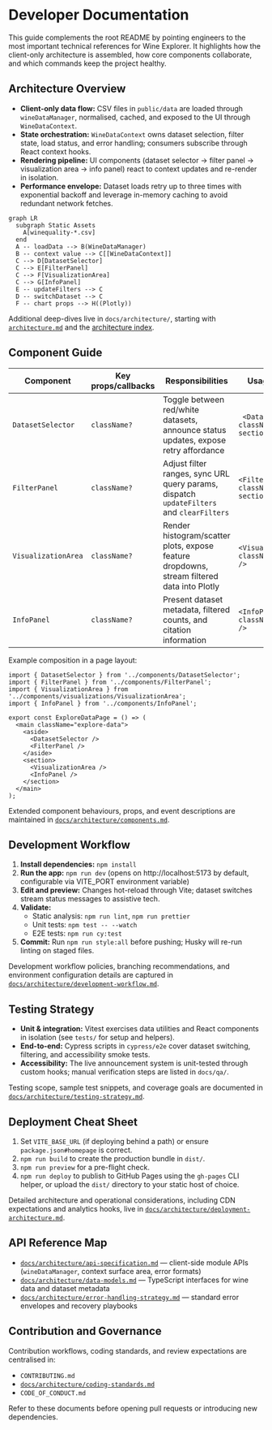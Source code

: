 # Developer Documentation

This guide complements the root README by pointing engineers to the most important technical references for Wine Explorer. It highlights how the client-only architecture is assembled, how core components collaborate, and which commands keep the project healthy.

## Architecture Overview

- **Client-only data flow:** CSV files in `public/data` are loaded through `wineDataManager`, normalised, cached, and exposed to the UI through `WineDataContext`.
- **State orchestration:** `WineDataContext` owns dataset selection, filter state, load status, and error handling; consumers subscribe through React context hooks.
- **Rendering pipeline:** UI components (dataset selector → filter panel → visualization area → info panel) react to context updates and re-render in isolation.
- **Performance envelope:** Dataset loads retry up to three times with exponential backoff and leverage in-memory caching to avoid redundant network fetches.

```mermaid
graph LR
  subgraph Static Assets
    A[winequality-*.csv]
  end
  A -- loadData --> B(WineDataManager)
  B -- context value --> C[[WineDataContext]]
  C --> D[DatasetSelector]
  C --> E[FilterPanel]
  C --> F[VisualizationArea]
  C --> G[InfoPanel]
  E -- updateFilters --> C
  D -- switchDataset --> C
  F -- chart props --> H((Plotly))
```

Additional deep-dives live in `docs/architecture/`, starting with [`architecture.md`](architecture.md) and the [architecture index](architecture/index.md).

## Component Guide

| Component           | Key props/callbacks | Responsibilities                                                                           | Usage example                                      |
| ------------------- | ------------------- | ------------------------------------------------------------------------------------------ | -------------------------------------------------- |
| `DatasetSelector`   | `className?`        | Toggle between red/white datasets, announce status updates, expose retry affordance        | ` <DatasetSelector className="sidebar-section" />` |
| `FilterPanel`       | `className?`        | Adjust filter ranges, sync URL query params, dispatch `updateFilters` and `clearFilters`   | `<FilterPanel className="sidebar-section" />`      |
| `VisualizationArea` | `className?`        | Render histogram/scatter plots, expose feature dropdowns, stream filtered data into Plotly | `<VisualizationArea className="content" />`        |
| `InfoPanel`         | `className?`        | Present dataset metadata, filtered counts, and citation information                        | `<InfoPanel className="content" />`                |

Example composition in a page layout:

```tsx
import { DatasetSelector } from '../components/DatasetSelector';
import { FilterPanel } from '../components/FilterPanel';
import { VisualizationArea } from '../components/visualizations/VisualizationArea';
import { InfoPanel } from '../components/InfoPanel';

export const ExploreDataPage = () => (
  <main className="explore-data">
    <aside>
      <DatasetSelector />
      <FilterPanel />
    </aside>
    <section>
      <VisualizationArea />
      <InfoPanel />
    </section>
  </main>
);
```

Extended component behaviours, props, and event descriptions are maintained in [`docs/architecture/components.md`](architecture/components.md).

## Development Workflow

1. **Install dependencies:** `npm install`
2. **Run the app:** `npm run dev` (opens on http://localhost:5173 by default, configurable via VITE_PORT environment variable)
3. **Edit and preview:** Changes hot-reload through Vite; dataset switches stream status messages to assistive tech.
4. **Validate:**
   - Static analysis: `npm run lint`, `npm run prettier`
   - Unit tests: `npm test -- --watch`
   - E2E tests: `npm run cy:test`
5. **Commit:** Run `npm run style:all` before pushing; Husky will re-run linting on staged files.

Development workflow policies, branching recommendations, and environment configuration details are captured in [`docs/architecture/development-workflow.md`](architecture/development-workflow.md).

## Testing Strategy

- **Unit & integration:** Vitest exercises data utilities and React components in isolation (see `tests/` for setup and helpers).
- **End-to-end:** Cypress scripts in `cypress/e2e` cover dataset switching, filtering, and accessibility smoke tests.
- **Accessibility:** The live announcement system is unit-tested through custom hooks; manual verification steps are listed in `docs/qa/`.

Testing scope, sample test snippets, and coverage goals are documented in [`docs/architecture/testing-strategy.md`](architecture/testing-strategy.md).

## Deployment Cheat Sheet

1. Set `VITE_BASE_URL` (if deploying behind a path) or ensure `package.json#homepage` is correct.
2. `npm run build` to create the production bundle in `dist/`.
3. `npm run preview` for a pre-flight check.
4. `npm run deploy` to publish to GitHub Pages using the `gh-pages` CLI helper, or upload the `dist/` directory to your static host of choice.

Detailed architecture and operational considerations, including CDN expectations and analytics hooks, live in [`docs/architecture/deployment-architecture.md`](architecture/deployment-architecture.md).

## API Reference Map

- [`docs/architecture/api-specification.md`](architecture/api-specification.md) — client-side module APIs (`wineDataManager`, context surface area, error formats)
- [`docs/architecture/data-models.md`](architecture/data-models.md) — TypeScript interfaces for wine data and dataset metadata
- [`docs/architecture/error-handling-strategy.md`](architecture/error-handling-strategy.md) — standard error envelopes and recovery playbooks

## Contribution and Governance

Contribution workflows, coding standards, and review expectations are centralised in:

- `CONTRIBUTING.md`
- [`docs/architecture/coding-standards.md`](architecture/coding-standards.md)
- `CODE_OF_CONDUCT.md`

Refer to these documents before opening pull requests or introducing new dependencies.
